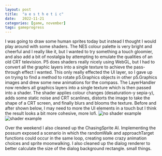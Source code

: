 ```yaml
---
layout: post
title:  "a e s t h e t i c"
date:   2022-11-21
categories: [game, november]
tags: gameprogress
---
```

I was going to draw some human sprites today but instead I thought I would play around with some shaders. The NES colour palette is very bright and cheerful and I really like it, but I wanted to try something a touch gloomier, and also add a bit of nostalgia by attempting to emulate the qualities of an old CRT television. P5 does shaders really nicely using WebGL, but I had to convert all the graphic layers into a single texture to achieve the pass-through effect I wanted. This only really effected the UI layer, so I gave up on trying to find a method to rotate p5.Graphics objects in other p5.Graphics images and drew some new animations for the compass. The LayerHandler now renders all graphics layers into a single texture which is then passed into a shader. The shader applies colour changes (desaturation-y sepia-y), adds some static noise and CRT scanlines, distorts the image to take the shape of a CRT screen, and finally blurs and blooms the texture. Before and after shown below, I may need to more the UI elements in a touch but I think the result looks a bit more cohesive, more lofi.
![no shader example](https://b38tn1k.com/images/noshader.png)
![shader example](https://b38tn1k.com/images/shader1.png)

Over the weekend I also cleaned up the ChasingSprite AI. Implementing the possum exposed a scenario in which the randomWalk and approachTarget functions could occur in the same loop, creating some crazy animation choices and sprite moonwalking. I also cleaned up the dialog renderer to better calculate the size of the dialog background rectangle. small things.
